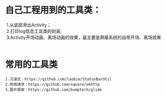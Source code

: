 # 自己工程用到的工具类：
  1.从底部滑出Activity；                                                                        </br>
  2.打印log信息工具类的封装;                                                                     </br>
  3.Activity开场动画、离场动画的效果，最主要是屏蔽系统的自带开场、离场效果                           </br>


# 常用的工具类
    1.沉浸式：https://github.com/laobie/StatusBarUtil                                          
    2.网络请求：https://github.com/square/okhttp                                                
    3.图片框架：https://github.com/bumptech/glide                                               
